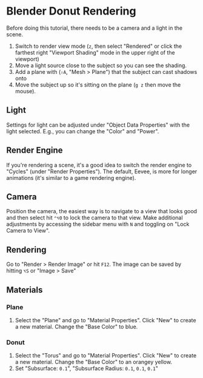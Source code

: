 # Blender Donut Rendering

Before doing this tutorial, there needs to be a camera and a light in the scene.

1. Switch to render view mode (`z`, then select "Rendered" or click the farthest right "Viewport Shading" mode in the upper right of the viewport)
2. Move a light source close to the subject so you can see the shading.
3. Add a plane with (`⇧A`, "Mesh > Plane") that the subject can cast shadows onto
4. Move the subject up so it's sitting on the plane (`g z` then move the mouse).

## Light

Settings for light can be adjusted under "Object Data Properties" with the light selected. E.g., you can change the "Color" and "Power".

## Render Engine

If you're rendering a scene, it's a good idea to switch the render engine to "Cycles" (under "Render Properties"). The default, Eevee, is more for longer animations (it's similar to a game rendering engine).

## Camera

Position the camera, the easiest way is to navigate to a view that looks good and then select hit `⌃⌥0` to lock the camera to that view. Make additional adjustments by accessing the sidebar menu with `N` and toggling on "Lock Camera to View".

## Rendering

Go to "Render > Render Image" or hit `F12`. The image can be saved by hitting `⌥S` or "Image > Save"

## Materials

### Plane

1. Select the "Plane" and go to "Material Properties". Click "New" to create a new material. Change the "Base Color" to blue.

### Donut

1. Select the "Torus" and go to "Material Properties". Click "New" to create a new material. Change the "Base Color" to an orangey yellow.
2. Set "Subsurface: `0.1`", "Subsurface Radius: `0.1`, `0.1`, `0.1`"